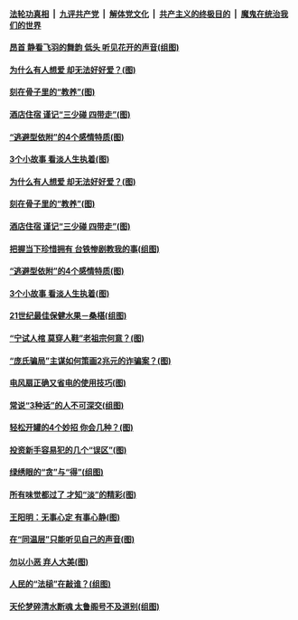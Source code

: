 

####  [法轮功真相](../../../../basic/blob/master/README.md?t=04221031) &nbsp;|&nbsp; [九评共产党](../../../../9ping.md/blob/master/README.md?t=04221031) &nbsp;|&nbsp; [解体党文化](../../../../jtdwh.md/blob/master/README.md?t=04221031)  &nbsp;|&nbsp; [共产主义的终极目的](../../../../gczydzjmd.md/blob/master/README.md?t=04221031) &nbsp;|&nbsp; [魔鬼在统治我们的世界](../../../../mgztzwmdsj.md/blob/master/README.md?t=04221031) 

#### [昂首 静看飞羽的舞韵 低头 听见花开的声音(组图)](../pages/p8/965536.md?t=04221031) 

#### [为什么有人想爱 却无法好好爱？(图)](../pages/p8/969420.md?t=04221031) 

#### [刻在骨子里的“教养”(图)](../pages/p8/968669.md?t=04221031) 

#### [酒店住宿 谨记“三少碰 四带走”(图)](../pages/p8/969401.md?t=04221031) 

#### [“逃避型依附”的4个感情特质(图)](../pages/p8/969314.md?t=04221031) 

#### [3个小故事 看淡人生执着(图)](../pages/p8/969111.md?t=04221031) 

#### [为什么有人想爱 却无法好好爱？(图)](../pages/p8/969420.md?t=04221031) 

#### [刻在骨子里的“教养”(图)](../pages/p8/968669.md?t=04221031) 

#### [酒店住宿 谨记“三少碰 四带走”(图)](../pages/p8/969401.md?t=04221031) 

#### [把握当下珍惜拥有 台铁惨剧教我的事(组图)](../pages/p8/968875.md?t=04221031) 

#### [“逃避型依附”的4个感情特质(图)](../pages/p8/969314.md?t=04221031) 

#### [3个小故事 看淡人生执着(图)](../pages/p8/969111.md?t=04221031) 

#### [21世纪最佳保健水果－桑椹(组图)](../pages/p8/969132.md?t=04221031) 

#### [“宁试人棺 莫穿人鞋”老祖宗何意？(图)](../pages/p8/969220.md?t=04221031) 

#### [“庞氏骗局”主谋如何策画2兆元的诈骗案？(图)](../pages/p8/969216.md?t=04221031) 

#### [电风扇正确又省电的使用技巧(图)](../pages/p8/969127.md?t=04221031) 

#### [常说“3种话”的人不可深交(组图)](../pages/p8/969109.md?t=04221031) 

#### [轻松开罐的4个妙招 你会几种？(图)](../pages/p8/969124.md?t=04221031) 

#### [投资新手容易犯的几个“误区”(图)](../pages/p8/969093.md?t=04221031) 

#### [绿绣眼的“贪”与“得”(组图)](../pages/p8/969027.md?t=04221031) 

#### [所有味觉都过了 才知“淡”的精彩(图)](../pages/p8/968890.md?t=04221031) 

#### [王阳明：无事心定 有事心静(图)](../pages/p8/968663.md?t=04221031) 

#### [在“同温层”只能听见自己的声音(图)](../pages/p8/969021.md?t=04221031) 

#### [勿以小恶 弃人大美(图)](../pages/p8/968658.md?t=04221031) 

#### [人民的“法槌”在敲谁？(组图)](../pages/p8/968597.md?t=04221031) 

#### [天伦梦碎清水断魂 太鲁阁号不及道别(组图)](../pages/p8/967838.md?t=04221031) 

